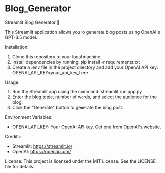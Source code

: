 # Blog_Generator
Streamlit Blog Generator 🤖

This Streamlit application allows you to generate blog posts using OpenAI's GPT-3.5 model.

Installation:
1. Clone this repository to your local machine.
2. Install dependencies by running: pip install -r requirements.txt
3. Create a .env file in the project directory and add your OpenAI API key:
   OPENAI_API_KEY=your_api_key_here

Usage:
1. Run the Streamlit app using the command: streamlit run app.py
2. Enter the blog topic, number of words, and select the audience for the blog.
3. Click the "Generate" button to generate the blog post.

Environment Variables:
- OPENAI_API_KEY: Your OpenAI API key. Get one from OpenAI's website.

Credits:
- Streamlit: https://streamlit.io/
- OpenAI: https://openai.com/

License:
This project is licensed under the MIT License. See the LICENSE file for details.
